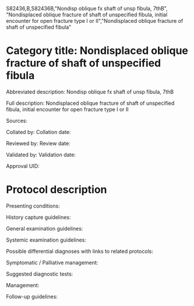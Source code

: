 S82436,B,S82436B,"Nondisp oblique fx shaft of unsp fibula, 7thB", "Nondisplaced oblique fracture of shaft of unspecified fibula, initial encounter for open fracture type I or II","Nondisplaced oblique fracture of shaft of unspecified fibula"
# Category title: Nondisplaced oblique fracture of shaft of unspecified fibula

Abbreviated description: Nondisp oblique fx shaft of unsp fibula, 7thB

Full description: Nondisplaced oblique fracture of shaft of unspecified fibula, initial encounter for open fracture type I or II

Sources:

Collated by:
Collation date:

Reviewed by:
Review date:

Validated by:
Validation date:

Approval UID:

# Protocol description

Presenting conditions:

History capture guidelines:

General examination guidelines:

Systemic examination guidelines:

Possible differential diagnoses with links to related protocols:

Symptomatic / Palliative management:

Suggested diagnostic tests:

Management:

Follow-up guidelines:
